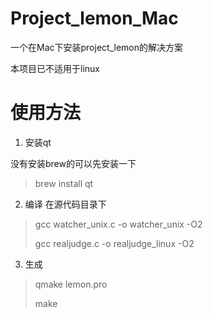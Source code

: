 # Project_lemon_Mac

一个在Mac下安装project_lemon的解决方案

本项目已不适用于linux

# 使用方法

1. 安装qt

没有安装brew的可以先安装一下

> brew install qt

2. 编译
在源代码目录下

> gcc watcher_unix.c -o watcher_unix -O2
>
> gcc realjudge.c -o realjudge_linux -O2

3. 生成

> qmake lemon.pro
>
> make
